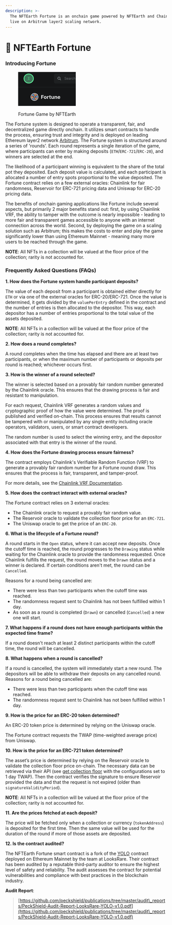 ```yaml
---
description: >-
  The NFTEarth Fortune is an onchain game powered by NFTEarth and Chainlink VRF,
  live on Arbitrum layer2 scaling network.
---
```


# 🎲 NFTEarth Fortune

### Introducing Fortune[​](https://docs.looksrare.org/developers/yolo/yolo-overview#introducing-yolo) <a href="#introducing-yolo" id="introducing-yolo"></a>

<figure><img src="../.gitbook/assets/image (4).png" alt=""><figcaption><p>Fortune Game by NFTEarth</p></figcaption></figure>

The Fortune system is designed to operate a transparent, fair, and decentralized game directly onchain. It utilizes smart contracts to handle the process, ensuring trust and integrity and is deployed on leading Ethereum layer2 network [Arbitrum](https://arbitrum.io/). The Fortune system is structured around a series of 'rounds'. Each round represents a single iteration of the game, where participants can enter by making deposits (`ETH`/`ERC-721`/`ERC-20`), and winners are selected at the end.

The likelihood of a participant winning is equivalent to the share of the total pot they deposited. Each deposit value is calculated, and each participant is allocated a number of entry spots proportional to the value deposited. The Fortune contract relies on a few external oracles: Chainlink for fair randomness, Reservoir for ERC-721 pricing data and Uniswap for ERC-20 pricing data.

The benefits of onchain gaming applications like Fortune include several aspects, but primarily 2 major benefits stand out: first, by using Chainlink VRF, the ability to tamper with the outcome is nearly impossible - leading to more fair and transparent games accessible to anyone with an internet connection across the world. Second, by deploying the game on a scaling solution such as Arbitrum; this makes the costs to enter and play the game significantly lower than using Ethereum Mainnet - meaning many more users to be reached through the game.

**NOTE**: All NFTs in a collection will be valued at the floor price of the collection; rarity is not accounted for.

### Frequently Asked Questions (FAQs)[​](https://docs.looksrare.org/developers/yolo/yolo-overview#frequently-asked-questions-faqs) <a href="#frequently-asked-questions-faqs" id="frequently-asked-questions-faqs"></a>

**1. How does the Fortune system handle participant deposits?**[**​**](https://docs.looksrare.org/developers/yolo/yolo-overview#1-how-does-the-yolo-system-handle-participant-deposits)

The value of each deposit from a participant is obtained either directly for `ETH` or via one of the external oracles for ERC-20/ERC-721. Once the value is determined, it gets divided by the `valuePerEntry` defined in the contract and the number of entries is then allocated to the depositor. This way, each depositor has a number of entries proportional to the total value of the assets deposited.

**NOTE**: All NFTs in a collection will be valued at the floor price of the collection; rarity is not accounted for.

**2. How does a round completes?**[**​**](https://docs.looksrare.org/developers/yolo/yolo-overview#2-how-does-a-round-completes)

A round completes when the time has elapsed and there are at least two participants, or when the maximum number of participants or deposits per round is reached; whichever occurs first.

**3. How is the winner of a round selected?**[**​**](https://docs.looksrare.org/developers/yolo/yolo-overview#3-how-is-the-winner-of-a-round-selected)

The winner is selected based on a provably fair random number generated by the Chainlink oracle. This ensures that the drawing process is fair and resistant to manipulation.

For each request, Chainlink VRF generates a random values and cryptographic proof of how the value were determined. The proof is published and verified on-chain. This process ensures that results cannot be tampered with or manipulated by any single entity including oracle operators, validators, users, or smart contract developers.

The random number is used to select the winning entry, and the depositor associated with that entry is the winner of the round.

**4. How does the Fortune drawing process ensure fairness?**[**​**](https://docs.looksrare.org/developers/yolo/yolo-overview#4-how-does-the-yolo-drawing-process-ensure-fairness)

The contract employs Chainlink's Verifiable Random Function (VRF) to generate a provably fair random number for a Fortune round draw. This ensures that the process is fair, transparent, and tamper-proof.

For more details, see the [Chainlink VRF Documentation](https://docs.chain.link/vrf/v2/introduction).

**5. How does the contract interact with external oracles?**[**​**](https://docs.looksrare.org/developers/yolo/yolo-overview#5-how-does-the-contract-interact-with-external-oracles)

The Fortune contract relies on 3 external oracles:

* The Chainlink oracle to request a provably fair random value.
* The Reservoir oracle to validate the collection floor price for an `ERC-721`.
* The Uniswap oracle to get the price of an `ERC-20`.

**6. What is the lifecycle of a Fortune round?**[**​**](https://docs.looksrare.org/developers/yolo/yolo-overview#6-what-is-the-lifecycle-of-a-yolo-round)

A round starts in the `Open` status, where it can accept new deposits. Once the cutoff time is reached, the round progresses to the `Drawing` status while waiting for the Chainlink oracle to provide the randomness requested. Once Chainlink fulfills the request, the round moves to the `Drawn` status and a winner is declared. If certain conditions aren't met, the round can be `Cancelled`.

Reasons for a round being cancelled are:

* There were less than two participants when the cutoff time was reached.
* The randomness request sent to Chainlink has not been fulfilled within 1 day.
* As soon as a round is completed (`Drawn`) or cancelled (`Cancelled`) a new one will start.

**7. What happens if a round does not have enough participants within the expected time frame?**[**​**](https://docs.looksrare.org/developers/yolo/yolo-overview#7-what-happens-if-a-round-does-not-have-enough-participants-within-the-expected-time-frame)

If a round doesn't reach at least 2 distinct participants within the cutoff time, the round will be cancelled.

**8. What happens when a round is cancelled?**[**​**](https://docs.looksrare.org/developers/yolo/yolo-overview#8-what-happens-when-a-round-is-cancelled)

If a round is cancelled, the system will immediately start a new round. The depositors will be able to withdraw their deposits on any cancelled round. Reasons for a round being cancelled are:

* There were less than two participants when the cutoff time was reached.
* The randomness request sent to Chainlink has not been fulfilled within 1 day.

**9. How is the price for an ERC-20 token determined?**[**​**](https://docs.looksrare.org/developers/yolo/yolo-overview#9-how-is-the-price-for-an-erc-20-token-determined)

An ERC-20 token price is determined by relying on the Uniswap oracle.

The Fortune contract requests the TWAP (time-weighted average price) from Uniswap.

**10. How is the price for an ERC-721 token determined?**[**​**](https://docs.looksrare.org/developers/yolo/yolo-overview#10-how-is-the-price-for-an-erc-721-token-determined)

The asset’s price is determined by relying on the Reservoir oracle to validate the collection floor price on-chain. The necessary data can be retrieved via their API (see [get collection floor](https://docs.reservoir.tools/reference/getoraclecollectionsflooraskv6) with the configurations set to 1 day TWAP). Then the contract verifies the signature to ensure Reservoir provided the data and that the request is not expired (older than `signatureValidityPeriod`).

**NOTE**: All NFTs in a collection will be valued at the floor price of the collection; rarity is not accounted for.

**11. Are the prices fetched at each deposit?**[**​**](https://docs.looksrare.org/developers/yolo/yolo-overview#11-are-the-prices-fetched-at-each-deposit)

The price will be fetched only when a collection or currency (`tokenAddress`) is deposited for the first time. Then the same value will be used for the duration of the round if more of those assets are deposited.

**12. Is the contract audited?**[**​**](https://docs.looksrare.org/developers/yolo/yolo-overview#12-is-the-contract-audited)

The NFTEarth Fortune smart contract is a fork of the [YOLO](https://docs.looksrare.org/developers/yolo/yolo-contract) contract deployed on Ethereum Mainnet by the team at LooksRare. Their contract has been audited by a reputable third-party auditor to ensure the highest level of safety and reliability. The audit assesses the contract for potential vulnerabilities and compliance with best practices in the blockchain industry.

**Audit Report**:

> [https://github.com/peckshield/publications/tree/master/audit\_reports/PeckShield-Audit-Report-LooksRare-YOLO-v1.0.pdf](https://github.com/peckshield/publications/tree/master/audit\_reports/PeckShield-Audit-Report-LooksRare-YOLO-v1.0.pdf)
